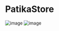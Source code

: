 # PatikaStore

![image](https://user-images.githubusercontent.com/45359117/192281623-b89361ae-8e5d-4ca4-a1f0-5ba2e653a742.png)
![image](https://user-images.githubusercontent.com/45359117/192281719-eea51203-ae2d-40ef-8693-d399293c2190.png)
